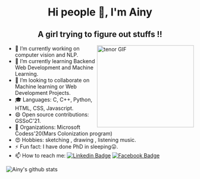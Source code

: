 

<h1 align="center">Hi people 👋, I'm Ainy</h1>
<h2 align="center">A girl trying to figure out stuffs !! </h2>
<img align="right" src="https://media.giphy.com/media/pLgom5kv8PLnG/giphy.gif" alt="tenor GIF" width="260" height="220">

- 🔭 I’m currently working on computer vision and NLP.
- 🌱 I’m currently learning Backend Web Development and Machine Learning.
- 👯 I’m looking to collaborate on Machine learning or Web Development Projects.
- 🎓 Languages: C, C++, Python, HTML, CSS, Javascript.
- 😄 Open source contributions: GSSoC'21.
- 🎉 Organizations: Microsoft Codess'20(Mars Colonization program)
- 😍 Hobbies: sketching , drawing , listening music.
- ⚡ Fun fact: I have done PhD in sleeping😛.
- 📫 How to reach me: 
[![Linkedin Badge](https://img.shields.io/badge/-Ainy-green?style=flat-square&logo=Linkedin&logoColor=white&link=https://www.linkedin.com/in/ainy-123/)](https://www.linkedin.com/in/ainy-123/)
[![Facebook Badge](https://img.shields.io/badge/-Ainy-blue?style=flat-square&labelColor=3b5998&logo=facebook&logoColor=white&link=https://www.facebook.com/ainy.kumari.1)](https://www.facebook.com/ainy.kumari.1) 

![Ainy's github stats](https://github-readme-stats.vercel.app/api?username=ainy-123&show_icons=true&theme=radical)

